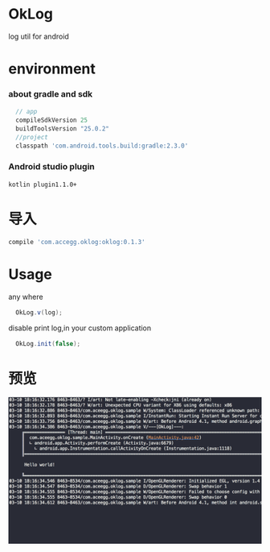 # OkLog
log util for android

# environment
### about gradle and sdk
```gradle
  // app
  compileSdkVersion 25
  buildToolsVersion "25.0.2"
  //project
  classpath 'com.android.tools.build:gradle:2.3.0'
```
### Android studio plugin
`kotlin plugin1.1.0+`

# 导入
```gradle
compile 'com.accegg.oklog:oklog:0.1.3'
```
# Usage
any where
```java
  OkLog.v(log);
```
disable print log,in your custom application
```java
  OkLog.init(false);
```
# 预览
![](https://github.com/imcloud/OkLog/blob/master/Screenshot/log.png)
